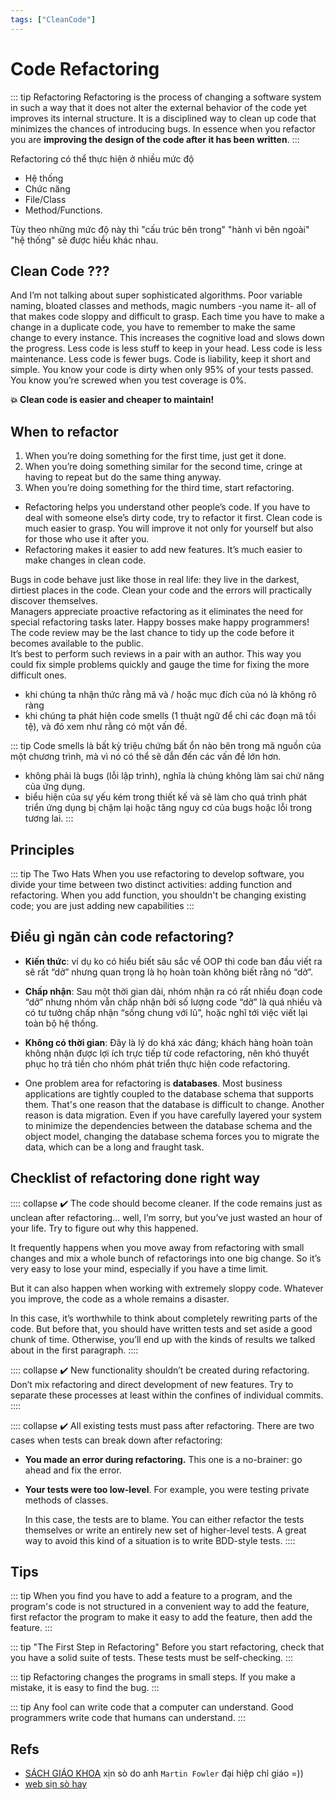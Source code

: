 ```yaml
---
tags: ["CleanCode"]
---
```


# Code Refactoring

::: tip Refactoring
Refactoring is the process of changing a software system in such a way that it does not alter the external behavior of the code yet improves its internal structure. It is a disciplined way to clean up code that minimizes the chances of introducing bugs. In essence when you refactor you are **improving the design of the code after it has been written**.
:::

<TagLinks />

Refactoring có thể thực hiện ở nhiều mức độ
- Hệ thống 
- Chức năng 
- File/Class 
- Method/Functions.

Tùy theo những mức độ này thì "cấu trúc bên trong" "hành vi bên ngoài" "hệ thống" sẽ được hiểu khác nhau.


## Clean Code ???
<collapse  title-tag="h4">
    <template v-slot:title>
        💥 Clean code is obvious for other programmers.
    </template>
    And I’m not talking about super sophisticated algorithms. Poor variable naming, bloated classes and methods, magic numbers -you name it- all of that makes code sloppy and difficult to grasp.
</collapse>
<collapse  title-tag="h4">
    <template v-slot:title>
       💥 Clean code doesn’t contain duplication.
    </template>
    Each time you have to make a change in a duplicate code, you have to remember to make the same change to every instance. This increases the cognitive load and slows down the progress.
</collapse>
<collapse  title-tag="h4">
    <template v-slot:title>
       💥 Clean code contains a minimal number of classes and other moving parts.
    </template>
    Less code is less stuff to keep in your head. Less code is less maintenance. Less code is fewer bugs. Code is liability, keep it short and simple.
</collapse>
<collapse title-tag="h4">
    <template v-slot:title>
    💥 Clean code passes all tests.
    </template>
    You know your code is dirty when only 95% of your tests passed. You know you’re screwed when you test coverage is 0%.
</collapse>

**💥 Clean code is easier and cheaper to maintain!**

## When to refactor

<collapse title="💥 Rule of Three"  :show="false">
<ol>
    <li>When you’re doing something for the first time, just get it done.</li>
    <li>When you’re doing something similar for the second time, cringe at having to repeat but do the same thing anyway.</li>
    <li>When you’re doing something for the third time, start refactoring.</li>
</ol>
</collapse>

<collapse title="💥 When adding a feature" :show="false">
<ul>
    <li>Refactoring helps you understand other people’s code. If you have to deal with someone else’s dirty code, try to refactor it first. Clean code is much easier to grasp. You will improve it not only for yourself but also for those who use it after you.</li>
    <li>Refactoring makes it easier to add new features. It’s much easier to make changes in clean code.</li>
</ul>
</collapse>

<collapse title="💥 When fixing a bug" :show="false">
Bugs in code behave just like those in real life: they live in the darkest, dirtiest places in the code. Clean your code and the errors will practically discover themselves.
<br/>
Managers appreciate proactive refactoring as it eliminates the need for special refactoring tasks later. Happy bosses make happy programmers!
</collapse>

<collapse title="💥 During a code review" :show="false">
The code review may be the last chance to tidy up the code before it becomes available to the public.
<br/>
It’s best to perform such reviews in a pair with an author. This way you could fix simple problems quickly and gauge the time for fixing the more difficult ones.
</collapse>


- khi chúng ta nhận thức rằng mã và / hoặc mục đích của nó là không rõ ràng
- khi chúng ta phát hiện code smells (1 thuật ngữ để chỉ các đoạn mã tồi tệ), và đó xem như rằng có một vấn đề.

::: tip Code smells
là bất kỳ triệu chứng bất ổn nào bên trong mã nguồn của một chương trình, mà vì nó có thể sẽ dẫn đến các vấn đề lớn hơn. 
- không phải là bugs (lỗi lập trình), nghĩa là chúng không làm sai chứ năng của ứng dụng. 
- biểu hiện của sự yếu kém trong thiết kế và sẽ làm cho quá trình phát triển ứng dụng bị chậm lại hoặc tăng nguy cơ của bugs hoặc lỗi trong tương lai. 
:::

## Principles

::: tip The Two Hats
When you use refactoring to develop software, you divide your time between two distinct activities: adding function and refactoring. When you add function, you shouldn't be changing existing code; you are just adding
new capabilities
:::

## Điều gì ngăn cản code refactoring?

- **Kiến thức**: ví dụ ko có hiểu biết sâu sắc về OOP thì code ban đầu viết ra sẽ rất “dở” nhưng quan trọng là họ hoàn toàn không biết rằng nó “dở”.
- **Chấp nhận**: Sau một thời gian dài, nhóm nhận ra có rất nhiều đoạn code “dở” nhưng nhóm vẫn chấp nhận bởi số lượng code “dở” là quá nhiều và có tư tưởng chấp nhận “sống chung với lũ”, hoặc nghĩ tới việc viết lại toàn bộ hệ thống.
- **Không có thời gian**:  Đây là lý do khá xác đáng; khách hàng hoàn toàn không nhận được lợi ích trực tiếp từ code refactoring, nên khó thuyết phục họ trả tiền cho nhóm phát triển thực hiện code refactoring.

- One problem area for refactoring is **databases**. Most business applications are tightly coupled to
the database schema that supports them. That's one reason that the database is difficult to
change. Another reason is data migration. Even if you have carefully layered your system to
minimize the dependencies between the database schema and the object model, changing the
database schema forces you to migrate the data, which can be a long and fraught task.


## Checklist of refactoring done right way

:::: collapse ✔️ The code should become cleaner.
If the code remains just as unclean after refactoring... well, I’m sorry, but you’ve just wasted an hour of your life. Try to figure out why this happened.

It frequently happens when you move away from refactoring with small changes and mix a whole bunch of refactorings into one big change. So it’s very easy to lose your mind, especially if you have a time limit.

But it can also happen when working with extremely sloppy code. Whatever you improve, the code as a whole remains a disaster.

In this case, it’s worthwhile to think about completely rewriting parts of the code. But before that, you should have written tests and set aside a good chunk of time. Otherwise, you’ll end up with the kinds of results we talked about in the first paragraph.
::::


:::: collapse ✔️ New functionality shouldn’t be created during refactoring.
Don’t mix refactoring and direct development of new features. Try to separate these processes at least within the confines of individual commits.
::::

:::: collapse ✔️ All existing tests must pass after refactoring.
There are two cases when tests can break down after refactoring:
- **You made an error during refactoring.** This one is a no-brainer: go ahead and fix the error.
- **Your tests were too low-level**. For example, you were testing private methods of classes.
    
    In this case, the tests are to blame. You can either refactor the tests themselves or write an entirely new set of higher-level tests. A great way to avoid this kind of a situation is to write BDD-style tests.
::::

## Tips

::: tip
When you find you have to add a feature to a program, and the program's code is not
structured in a convenient way to add the feature, first refactor the program to make it
easy to add the feature, then add the feature.
:::
 

::: tip "The First Step in Refactoring"
Before you start refactoring, check that you have a solid suite of tests. These tests
must be self-checking.
:::

::: tip
Refactoring changes the programs in small steps. If you make a mistake, it is easy to
find the bug.
:::

::: tip 
Any fool can write code that a computer can understand. Good programmers write code that humans can understand.
:::

## Refs

- [SÁCH GIÁO KHOA](https://refactoring.com/catalog/) xịn sò do anh `Martin Fowler` đại hiệp chỉ giáo =)) 
- [web sịn sò hay](https://refactoring.guru/refactoring/what-is-refactoring)
